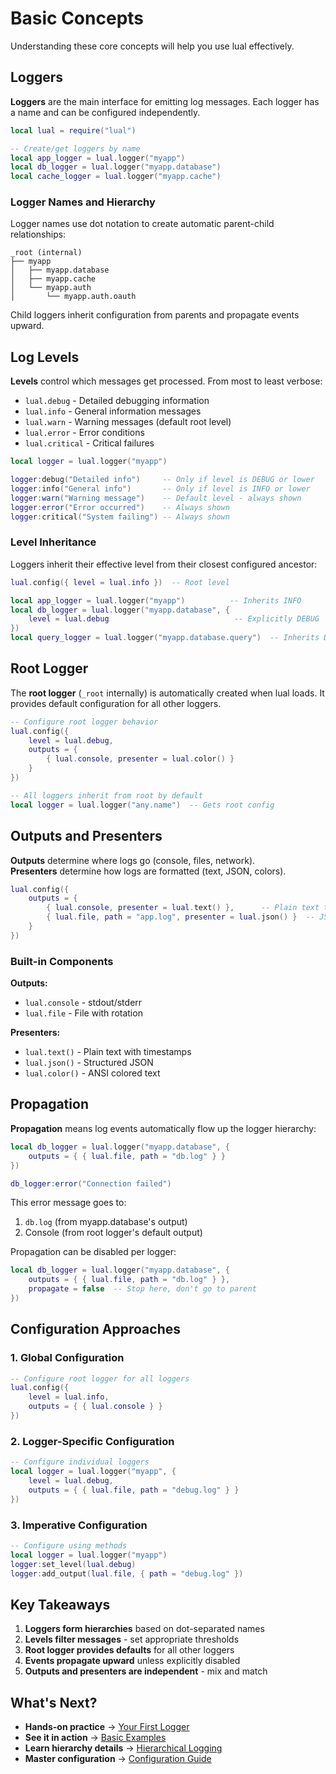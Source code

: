 # Basic Concepts

Understanding these core concepts will help you use lual effectively.

## Loggers

**Loggers** are the main interface for emitting log messages. Each logger has a name and can be configured independently.

```lua
local lual = require("lual")

-- Create/get loggers by name
local app_logger = lual.logger("myapp")
local db_logger = lual.logger("myapp.database")
local cache_logger = lual.logger("myapp.cache")
```

### Logger Names and Hierarchy

Logger names use dot notation to create automatic parent-child relationships:

```
_root (internal)
├── myapp
│   ├── myapp.database  
│   ├── myapp.cache
│   └── myapp.auth
│       └── myapp.auth.oauth
```

Child loggers inherit configuration from parents and propagate events upward.

## Log Levels

**Levels** control which messages get processed. From most to least verbose:

- `lual.debug` - Detailed debugging information
- `lual.info` - General information messages  
- `lual.warn` - Warning messages (default root level)
- `lual.error` - Error conditions
- `lual.critical` - Critical failures

```lua
local logger = lual.logger("myapp")

logger:debug("Detailed info")     -- Only if level is DEBUG or lower
logger:info("General info")       -- Only if level is INFO or lower  
logger:warn("Warning message")    -- Default level - always shown
logger:error("Error occurred")    -- Always shown
logger:critical("System failing") -- Always shown
```

### Level Inheritance

Loggers inherit their effective level from their closest configured ancestor:

```lua
lual.config({ level = lual.info })  -- Root level

local app_logger = lual.logger("myapp")          -- Inherits INFO
local db_logger = lual.logger("myapp.database", {
    level = lual.debug                            -- Explicitly DEBUG
})
local query_logger = lual.logger("myapp.database.query")  -- Inherits DEBUG from parent
```

## Root Logger

The **root logger** (`_root` internally) is automatically created when lual loads. It provides default configuration for all other loggers.

```lua
-- Configure root logger behavior
lual.config({
    level = lual.debug,
    outputs = {
        { lual.console, presenter = lual.color() }
    }
})

-- All loggers inherit from root by default
local logger = lual.logger("any.name")  -- Gets root config
```

## Outputs and Presenters  

**Outputs** determine where logs go (console, files, network).  
**Presenters** determine how logs are formatted (text, JSON, colors).

```lua
lual.config({
    outputs = {
        { lual.console, presenter = lual.text() },      -- Plain text to console
        { lual.file, path = "app.log", presenter = lual.json() }  -- JSON to file
    }
})
```

### Built-in Components

**Outputs:**
- `lual.console` - stdout/stderr
- `lual.file` - File with rotation

**Presenters:**  
- `lual.text()` - Plain text with timestamps
- `lual.json()` - Structured JSON
- `lual.color()` - ANSI colored text

## Propagation

**Propagation** means log events automatically flow up the logger hierarchy:

```lua
local db_logger = lual.logger("myapp.database", {
    outputs = { { lual.file, path = "db.log" } }
})

db_logger:error("Connection failed")
```

This error message goes to:
1. `db.log` (from myapp.database's output)
2. Console (from root logger's default output)

Propagation can be disabled per logger:

```lua
local db_logger = lual.logger("myapp.database", {
    outputs = { { lual.file, path = "db.log" } },
    propagate = false  -- Stop here, don't go to parent
})
```

## Configuration Approaches

### 1. Global Configuration
```lua
-- Configure root logger for all loggers
lual.config({
    level = lual.info,
    outputs = { { lual.console } }
})
```

### 2. Logger-Specific Configuration  
```lua
-- Configure individual loggers
local logger = lual.logger("myapp", {
    level = lual.debug,
    outputs = { { lual.file, path = "debug.log" } }
})
```

### 3. Imperative Configuration
```lua
-- Configure using methods
local logger = lual.logger("myapp")
logger:set_level(lual.debug)
logger:add_output(lual.file, { path = "debug.log" })
```

## Key Takeaways

1. **Loggers form hierarchies** based on dot-separated names
2. **Levels filter messages** - set appropriate thresholds  
3. **Root logger provides defaults** for all other loggers
4. **Events propagate upward** unless explicitly disabled
5. **Outputs and presenters are independent** - mix and match

## What's Next?

- **Hands-on practice** → [Your First Logger](first-logger.md)
- **See it in action** → [Basic Examples](../examples/basic-examples.md)  
- **Learn hierarchy details** → [Hierarchical Logging](../guide/hierarchical-logging.md)
- **Master configuration** → [Configuration Guide](../guide/configuration.md) 